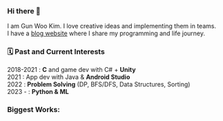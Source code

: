 ### Hi there 👋

I am Gun Woo Kim. I love creative ideas and implementing them in teams.  
I have a [blog website](https://quinsh.github.io) where I share my programming and life journey.

### 🗓️ Past and Current Interests
2018-2021 : **C** and game dev with C# + **Unity**  
2021 : App dev with Java & **Android Studio**  
2022 : **Problem Solving** (DP, BFS/DFS, Data Structures, Sorting)  
2023 - : **Python & ML**

### Biggest Works:



<!--
**closhu/closhu** is a ✨ _special_ ✨ repository because its `README.md` (this file) appears on your GitHub profile.

Here are some ideas to get you started:

- 🔭 I’m currently working on ...
- 🌱 I’m currently learning ...
- 👯 I’m looking to collaborate on ...
- 🤔 I’m looking for help with ...
- 💬 Ask me about ...
- 📫 How to reach me: ...
- 😄 Pronouns: ...
- ⚡ Fun fact: ...
-->

